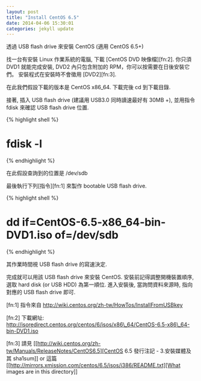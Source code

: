 ```yaml
---
layout: post
title: "Install CentOS 6.5"
date: 2014-04-06 15:30:01
categories: jekyll update
---
```


  透過 USB flash drive 來安裝 CentOS (適用 CentOS 6.5+)
  
  找一台有安裝 Linux 作業系統的電腦, 下載 [CentOS DVD 映像檔][fn:2]. 你只須 DVD1 就能完成安裝, DVD2 內只包含附加的 RPM，你可以按需要在日後安裝它們。
  安裝程式在安裝時不會徵用 [DVD2][fn:3]. 

  在此我們假設下載的版本是 CentOS x86\_64. 下載完後 cd 到下載目錄. 

  接著, 插入 USB flash drive (建議用 USB3.0 同時讀速最好有 30MB +), 並用指令 fdisk 來確認 USB flash drive 位置.

  {% highlight shell %}

  # fdisk -l
  
  {% endhighlight %}

  在此假設查詢到的位置是 /dev/sdb

  最後執行下列[指令][fn:1] 來製作 bootable USB flash drive.

  {% highlight shell %}
  
  # dd if=CentOS-6.5-x86\_64-bin-DVD1.iso of=/dev/sdb
	
  {% endhighlight %}
     
  其作業時間視 USB flash drive 的寫速決定.

  完成就可以用該 USB flash drive 來安裝 CentOS. 安裝前記得調整開機裝置順序, 選取 hard disk (or USB HDD) 為第一順位. 
  進入安裝後, 當詢問資料來源時, 指向對應的 USB flash drive 即可. 

  [fn:1] 指令來自 http://wiki.centos.org/zh-tw/HowTos/InstallFromUSBkey

  [fn:2] 下載網址: http://isoredirect.centos.org/centos/6/isos/x86\_64/CentOS-6.5-x86\_64-bin-DVD1.iso

  [fn:3] 請見 [[http://wiki.centos.org/zh-tw/Manuals/ReleaseNotes/CentOS6.5][CentOS 6.5 發行注記 - 3.安裝媒體及其 sha1sum]] or 這篇 [[http://mirrors.xmission.com/centos/6.5/isos/i386/README.txt][What images are in this directory]]
